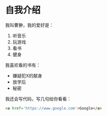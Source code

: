 # 自我介绍

我叫曹翀，我的爱好是：
1. 听音乐
2. 玩游戏
3. 看书
4. 健身

我喜欢看的书有：
* 嫌疑犯X的献身
* 放学后
* 秘密

我还会写代码，写几句给你看看：
```html
<a href='https://www.google.com'>Google</a>
```
